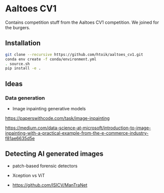 # Aaltoes CV1

Contains competition stuff from the Aaltoes CV1 competition. We joined for the burgers.

## Installation

```bash
git clone --recursive https://github.com/htoik/aaltoes_cv1.git
conda env create -f conda/environment.yml
. source.sh
pip install -e .
```

## 

## Ideas

### Data generation

- Image inpainting generative models

https://paperswithcode.com/task/image-inpainting

https://medium.com/data-science-at-microsoft/introduction-to-image-inpainting-with-a-practical-example-from-the-e-commerce-industry-f81ae6635d5e



## Detecting AI generated images

- patch-based forensic detectors

- Xception vs ViT

- https://github.com/ISICV/ManTraNet
